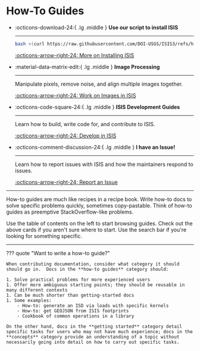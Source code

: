 # How-To Guides

[comment]: <> (These cards are a good place to highlight specific docs with high value, or ones readers commonly want to see)

<div class="grid cards" markdown>

-   :octicons-download-24:{ .lg .middle } __Use our script to install ISIS__

    ---

    ```sh
    bash <(curl https://raw.githubusercontent.com/DOI-USGS/ISIS3/refs/heads/dev/isis/scripts/install_isis.sh)
    ```

    [:octicons-arrow-right-24: More on Installing ISIS](../how-to-guides/environment-setup-and-maintenance/installing-isis-via-anaconda.md)

-   :material-data-matrix-edit:{ .lg .middle } __Image Processing__

    ---

    Manipulate pixels, remove noise, and align multiple images together.

    [:octicons-arrow-right-24: Work on Images in ISIS](../how-to-guides/image-processing/index.md)

-   :octicons-code-square-24:{ .lg .middle } __ISIS Development Guides__

    ---

    Learn how to build, write code for, and contribute to ISIS.

    [:octicons-arrow-right-24: Develop in ISIS](../how-to-guides/isis-developer-guides/developing-isis3-with-cmake.md)

-   :octicons-comment-discussion-24:{ .lg .middle } __I have an Issue!__

    ---

    Learn how to report issues with ISIS and how the maintainers respond to issues.

    [:octicons-arrow-right-24: Report an Issue](../how-to-guides/software-management/guidelines-for-reporting-issues.md)

</div>

-----

How-to guides are much like recipes in a recipe book. Write how-to docs to solve specific problems quickly, sometimes copy-pastable. Think of how-to guides as preemptive StackOverflow-like problems.

[comment]: <> (This is a good place to mention any places for someone to start looking in. Highlight specific docs with high value or we identify readers commonly want to see)

Use the table of contents on the left to start browsing guides. Check out the above cards if you aren't sure where to start.  Use the search bar if you're looking for something specific.

-----

??? quote "Want to write a how-to guide?"

    When contributing documentation, consider what category it should should go in.  Docs in the **how-to guides** category should: 

    1. Solve practical problems for more experienced users
    1. Offer more ambiguous starting points; they should be reusable in many different contexts 
    1. Can be much shorter than getting-started docs
    1. Some examples:
        - How-to: generate an ISD via loads with specific kernels
        - How-to: get GEOJSON from ISIS footprints
        - Cookbook of common operations in a library

    On the other hand, docs in the **getting started** category detail specific tasks for users who may not have much experience; docs in the **concepts** category provide an understanding of a topic without necessarily going into detail on how to carry out specific tasks. 
 
    
